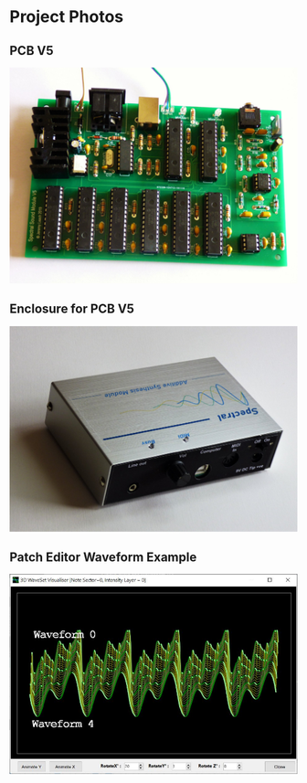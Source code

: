 # Project Photos

## PCB V5
![PCB V5](SpectralSoundModuleV5_PCB_1.jpg)
 
## Enclosure for PCB V5
![Enclosure for PCB V5](SpectralSoundModuleV5_Enclosure_1.jpg)

## Patch Editor Waveform Example
![Patch Editor Waveform Example](PatchEditorWaveformExample_1.jpg)


